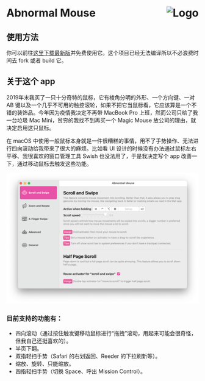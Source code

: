 # Abnormal Mouse <img alt="Logo" src="https://abnormalmouse.intii.com/image/icon.png" align="right" height="50">

## 使用方法

你可以前往[这里下载最新版](https://abnormalmouse.intii.com/zh-cn)并免费使用它。这个项目已经无法编译所以不必浪费时间去 fork 或者 build 它。

## 关于这个 app

2019年末我买了一只十分奇特的鼠标，它有棱角分明的外形、一个方向键、一对 AB 键以及一个几乎不可用的触控滚轮，如果不把它当鼠标看，它应该算是一个不错的装饰品。今年因为疫情我决定不再带 MacBook Pro 上班，然而公司只给了我一台垃圾 Mac Mini，贫穷的我找不到再买一个 Magic Mouse 放公司的理由，就决定启用这只鼠标。

在 macOS 中使用一般鼠标本身就是一件很糟糕的事情，用不了手势操作、无法进行四向滚动给我带来了很大的麻烦。比如看 UI 设计的时候没有办法通过鼠标左右平移、我很喜欢的窗口管理工具 Swish 也没法用了，于是我决定写个 app 改善一下，通过移动鼠标去触发这些功能。

<img alt="Screenshot" src="screenshot.png">

### 目前支持的功能有：
- 四向滚动（通过按住触发键移动鼠标进行“拖拽”滚动，用起来可能会很奇怪，但我自己还挺喜欢的）。
- 半页下翻。
- 双指轻扫手势（Safari 的右划返回、Reeder 的下拉刷新等）。
- 缩放、旋转、只能缩放。
- 四指轻扫手势（切换 Space、呼出 Mission Control）。
